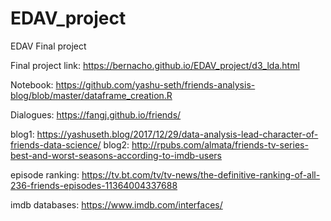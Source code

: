 # EDAV_project
EDAV Final project

Final project link: https://bernacho.github.io/EDAV_project/d3_lda.html

Notebook: https://github.com/yashu-seth/friends-analysis-blog/blob/master/dataframe_creation.R

Dialogues: https://fangj.github.io/friends/

blog1: https://yashuseth.blog/2017/12/29/data-analysis-lead-character-of-friends-data-science/
blog2: http://rpubs.com/almata/friends-tv-series-best-and-worst-seasons-according-to-imdb-users

episode ranking: https://tv.bt.com/tv/tv-news/the-definitive-ranking-of-all-236-friends-episodes-11364004337688

imdb databases: https://www.imdb.com/interfaces/

